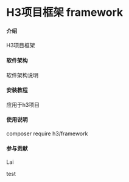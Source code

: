 # H3项目框架 framework

#### 介绍
H3项目框架

#### 软件架构
软件架构说明


#### 安装教程

应用于h3项目

#### 使用说明

composer require h3/framework

#### 参与贡献

Lai

test